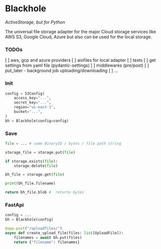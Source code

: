 # Blackhole
*ActiveStorage, but for Python*

The universal file storage adapter for the major Cloud storage services like AWS S3, Google Cloud, Azure but also can be used for the local storage.


### TODOs
[ ] aws, gcp and azure providers
[ ] aiofiles for local adapter
[ ] tests
[ ] get settings from yaml file (pydantic-settings)
[ ] middlewares (pre/post)
[ ] put_later - background job uploading/downloading
[ ] ...


### Init
```python
config = S3Config(
    access_key="...",
    secret_key="...",
    region="us-east-1",
    bucket="...",
)
bh = Blackhole(config=config)
```


### Save
```python
file = ... # some BinaryIO / bytes / file path string

storage_file = storage.put(file)

if storage.exists(file):
    storage.delete(file)

bh_file = storage.get(file)

print(bh_file.filename)

return bh_file.blob #  returns bytes
```


### FastApi
```python
config = ...
bh = Blackhole(config)

@app.post("/uploadfiles/")
async def create_upload_file(files: list[UploadFile]):
    filenames = await bh.put(files)
    return {"filename": filenames}

```
